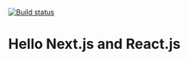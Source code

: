 [![Build status](https://dev.azure.com/brandonlmain/brandonmain-com/_apis/build/status/brandonmain%20-%201%20-%20CI)](https://dev.azure.com/brandonlmain/brandonmain-com/_build/latest?definitionId=2)
# Hello Next.js and React.js